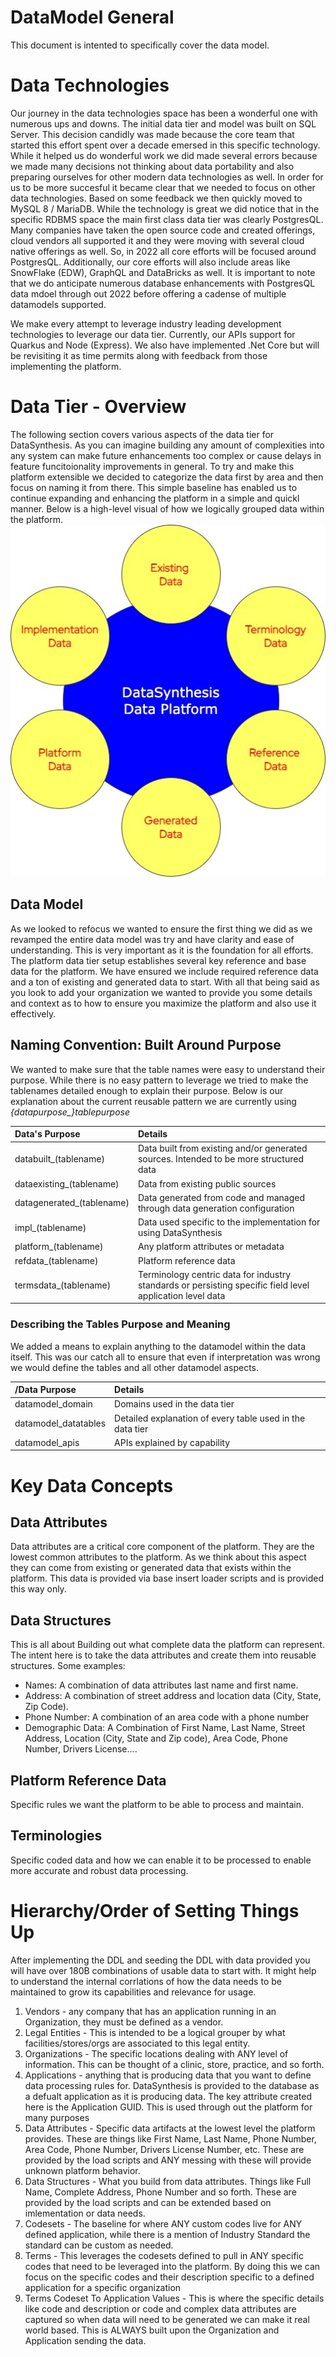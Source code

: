 # DataModel General
This document is intented to specifically cover the data model.

# Data Technologies
Our journey in the data technologies space has been a wonderful one with numerous ups and downs. 
The initial data tier and model was built on SQL Server. This decision
candidly was made because the core team that started this effort spent over a decade emersed in this
specific technology. While it helped us do wonderful work we did made several errors because we made many decisions not
thinking about data portability and also preparing ourselves for other modern data technologies as well. In order for us to be more succesful it became clear that we needed to focus on 
other data technologies. Based on some feedback we then quickly moved to MySQL 8 / MariaDB. While the technology is great
we did notice that in the specific RDBMS space the main first class data tier was clearly PostgresQL. Many companies
have taken the open source code and created offerings, cloud vendors all supported it and they were moving with
several cloud native offerings as well. So, in 2022 all core efforts will be focused around PostgresQL. Additionally, our core efforts will also include areas like SnowFlake (EDW), GraphQL and DataBricks as well. 
It is important to note that we do anticipate numerous database enhancements with PostgresQL data mdoel through out 2022
before offering a cadense of multiple datamodels supported.

We make every attempt to leverage industry leading development technologies to 
leverage our data tier. Currently, our APIs support for Quarkus and Node (Express). We also have implemented 
.Net Core but will be revisiting it as time permits along with feedback from those implementing the platform.

# Data Tier - Overview
The following section covers various aspects of the data tier for DataSynthesis. As you can imagine 
building any amount of complexities into any system can make future enhancements too complex or 
cause delays in feature funcitoionality improvements in general. To try and make this platform extensible
we decided to categorize the data first by area and then focus on naming it from there. This simple
baseline has enabled us to continue expanding and enhancing the platform in a simple and quickl manner.
Below is a high-level visual of how we logically grouped data within the platform.
<br/>
![DataSynthesis High Level Data Flow](https://github.com/Project-Herophilus/Project-Herophilus-Assets/blob/main/images/DataSynthesis/DataSynthesis-Data-HighLevel.jpg)

## Data Model
As we looked to refocus we wanted to ensure the first thing we did as we revamped the entire data model was try and have 
clarity and ease of understanding. This is very important as it is the foundation for all efforts.
The platform data tier setup establishes several key reference and base data for the platform. We
have ensured we include required reference data and a ton of existing and generated data
to start. With all that being said as you look to add your organization we wanted to provide you some details
and context as to how to ensure you maximize the platform and also use it effectively.

## Naming Convention: Built Around Purpose
We wanted to make sure that the table names were easy to understand their purpose. While
there is no easy pattern to leverage we tried to make the tablenames detailed enough to explain
their purpose. Below is our explanation about the current reusable pattern we are currently using 
*{datapurpose_}tablepurpose*

| Data's Purpose | Details |
|:---|:---|
|databuilt_(tablename)|Data built from existing and/or generated sources. Intended to be more structured data|
|dataexisting_(tablename)|Data from existing public sources|
|datagenerated_(tablename)|Data generated from code and managed through data generation configuration|
|impl_(tablename)|Data used specific to the implementation for using DataSynthesis|
|platform_(tablename)|Any platform attributes or metadata|
|refdata_(tablename)|Platform reference data|
|termsdata_(tablename)|Terminology centric data for industry standards or persisting specific field level application level data |

### Describing the Tables Purpose and Meaning
We added a means to explain anything to the datamodel within the data itself. This
was our catch all to ensure that even if interpretation was wrong we would define the
tables and all other datamodel aspects.

| /Data Purpose        | Details                                                   |
|:---------------------|:----------------------------------------------------------|
| datamodel_domain     | Domains used in the data tier                             |
| datamodel_datatables | Detailed explanation of every table used in the data tier |
 | datamodel_apis       | APIs explained by capability                              |

# Key Data Concepts 

## Data Attributes
Data attributes are a critical core component of the platform. They are the lowest common attributes to the platform.
As we think about this aspect they can come from existing or generated data that exists within the platform. This data
is provided via base insert loader scripts and is provided this way only.

## Data Structures
This is all about Building out what complete data the platform can represent. The intent here is to take the data attributes
and create them into reusable structures. Some examples:
- Names: A combination of data attributes last name and first name.
- Address: A combination of street address and location data (City, State, Zip Code).
- Phone Number: A combination of an area code with a phone number
- Demographic Data: A Combination of First Name, Last Name, Street Address, Location (City, State and Zip code), Area Code,
  Phone Number, Drivers License....

## Platform Reference Data
Specific rules we want the platform to be able to process and maintain.

## Terminologies
Specific coded data and how we can enable it to be processed to enable more accurate and robust data processing.

# Hierarchy/Order of Setting Things Up
After implementing the DDL and seeding the DDL with data provided you will have over 180B combinations
of usable data to start with. It might help to understand the internal corrlations of how the data needs to
be maintained to grow its capabilities and relevance for usage.

1. Vendors - any company that has an application running in an Organization, they must be defined as a vendor.
2. Legal Entities - This is intended to be a logical grouper by what facilities/stores/orgs are associated to this legal entity.
3. Organizations - The specific locations dealing with ANY level of information. This can be thought of a clinic, store, practice, and so forth.
4. Applications - anything that is producing data that you want to define data processing rules
   for. DataSynthesis is provided to the database as a defualt application as it is producing data. The
   key attribute created here is the Application GUID. This is used through out the platform for many purposes
5. Data Attributes - Specific data artifacts at the lowest level the platform provides. These are things
   like First Name, Last Name, Phone Number, Area Code, Phone Number, Drivers License Number, etc. These are provided by the load scripts and ANY messing with these will provide unknown platform behavior.
6. Data Structures - What you build from data attributes. Things like Full Name, Complete Address, Phone Number
   and so forth. These are provided by the load scripts and can be extended based on imlementation or data needs.
7. Codesets - The baseline for where ANY custom codes live for ANY defined application, while there is a mention of Industry
   Standard the standard can be custom as needed.
8. Terms - This leverages the codesets defined to pull in ANY specific codes that need to be leveraged into the platform.
   By doing this we can focus on the specific codes and their description specific to a defined application for a specific
   organization
9. Terms Codeset To Application Values - This is where the specific details like code and description or code and complex data attributes are captured so when data
   will need to be generated we can make it real world based. This is ALWAYS built upon the Organization and Application sending the data.



  